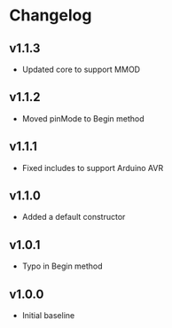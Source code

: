 # Changelog

## v1.1.3
- Updated core to support MMOD

## v1.1.2
- Moved pinMode to Begin method

## v1.1.1
- Fixed includes to support Arduino AVR

## v1.1.0
- Added a default constructor

## v1.0.1
- Typo in Begin method

## v1.0.0
- Initial baseline

